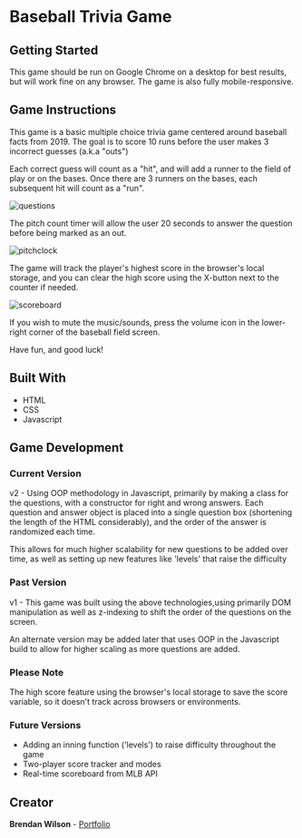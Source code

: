 # Baseball Trivia Game

## Getting Started

This game should be run on Google Chrome on a desktop for best results, but will work fine on any browser. The game is also fully mobile-responsive.

## Game Instructions

This game is a basic multiple choice trivia game centered around baseball facts from 2019. The goal is to score 10 runs before the user makes 3 incorrect guesses (a.k.a "outs")

Each correct guess will count as a "hit", and will add a runner to the field of play or on the bases. Once there are 3 runners on the bases, each subsequent hit will count as a "run".

![questions](https://user-images.githubusercontent.com/58187597/71845492-4848d780-307d-11ea-9a6e-212942df6a5b.png)

The pitch count timer will allow the user 20 seconds to answer the question before being marked as an out.

![pitchclock](https://user-images.githubusercontent.com/58187597/71845457-38c98e80-307d-11ea-966f-0471d6c871c9.png)

The game will track the player's highest score in the browser's local storage, and you can clear the high score using the X-button next to the counter if needed.

![scoreboard](https://user-images.githubusercontent.com/58187597/71845407-1d5e8380-307d-11ea-9450-ba0d513b4b0b.png)

If you wish to mute the music/sounds, press the volume icon in the lower-right corner of the baseball field screen.

Have fun, and good luck!

## Built With

- HTML
- CSS
- Javascript

## Game Development

### Current Version

v2 - Using OOP methodology in Javascript, primarily by making a class for the questions, with a constructor for right and wrong answers. Each question and answer object is placed into a single question box (shortening the length of the HTML considerably), and the order of the answer is randomized each time.

This allows for much higher scalability for new questions to be added over time, as well as setting up new features like 'levels' that raise the difficulty

### Past Version

v1 - This game was built using the above technologies,using primarily DOM manipulation as well as z-indexing to shift the order of the questions on the screen.

An alternate version may be added later that uses OOP in the Javascript build to allow for higher scaling as more questions are added.

### Please Note

The high score feature using the browser's local storage to save the score variable, so it doesn't track across browsers or environments.

### Future Versions

- Adding an inning function ('levels') to raise difficulty throughout the game
- Two-player score tracker and modes
- Real-time scoreboard from MLB API

## Creator

**Brendan Wilson** - [Portfolio](https://bwilson19.github.io)
